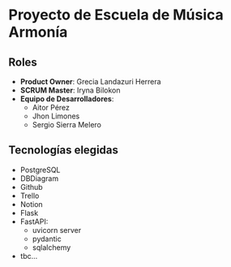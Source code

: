# Proyecto de Escuela de Música Armonía 

## Roles

- **Product Owner**: Grecia Landazuri Herrera
- **SCRUM Master**: Iryna Bilokon
- **Equipo de Desarrolladores**:
  - Aitor Pérez
  - Jhon Limones
  - Sergio Sierra Melero

## Tecnologías elegidas 

- PostgreSQL
- DBDiagram
- Github
- Trello
- Notion
- Flask
- FastAPI:
    - uvicorn server
    - pydantic
    - sqlalchemy
- tbc...
